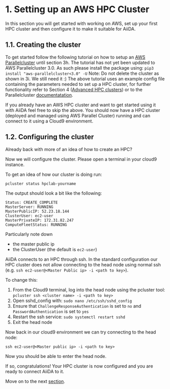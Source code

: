 # 1. Setting up an AWS HPC Cluster

In this section you will get started with working on AWS, set up your first HPC cluster and then configure it to make it suitable for AiiDA. 

## 1.1. Creating the cluster
To get started follow the following tutorial on how to setup an [AWS Parallelcluster](https://www.hpcworkshops.com/03-hpc-aws-parallelcluster-workshop.html) until section 3h. The tutorial has not yet been updated to AWS Parallelcluster 3.0. As such please install the package using: `pip3 install "aws-parallelcluster<3.0" -U` Note: Do not delete the cluster as shown in 3i. We still need it :) 
The above tutorial uses an example config file containing the parameters needed to set up a HPC cluster, for further functionality refer to Section 4 ([Advanced HPC clusters](https://github.com/CarbonInfinity/AiiDA-on-AWS/blob/main/Section4/advanced-clusters.md)) or to the Parallelcluster [documentatation](https://docs.aws.amazon.com/parallelcluster/latest/ug/install.html).

If you already have an AWS HPC cluster and want to get started using it with AiiDA feel free to skip the above. 
You should now have a HPC cluster (deployed and managed using AWS Parallel Cluster) running and can connect to it using a Cloud9 environment. 

## 1.2. Configuring the cluster
Already back with more of an idea of how to create an HPC?

Now we will configure the cluster. Please open a terminal in your cloud9 instance.

To get an idea of how our cluster is doing run:
```
pcluster status hpclab-yourname
```
The output should look a bit like the following:
```
Status: CREATE_COMPLETE
MasterServer: RUNNING
MasterPublicIP: 52.23.18.144
ClusterUser: ec2-user
MasterPrivateIP: 172.31.82.247
ComputeFleetStatus: RUNNING
```
Particularly note down 
 * the master public ip
 * the ClusterUser (the default is `ec2-user`)

AiiDA connects to an HPC through ssh. In the standard configuration our HPC cluster does not allow connecting to the head node using normal ssh (e.g. `ssh ec2-user@<Master Public ip> -i <path to key>`). 

To change this:
1. From the Cloud9 terminal, log into the head node using the pcluster tool: `pcluster ssh <cluster name> -i <path to key>`
2. Open sshd_config with: `sudo nano /etc/ssh/sshd_config`
3. Ensure that `ChallengeResponseAuthentication` is set to `no` and `PasswordAuthentication` is set to `yes`
4. Restart the ssh service: `sudo systemctl restart sshd`
5. Exit the head node

Now back in our cloud9 environment we can try connecting to the head node:
```
ssh ec2-user@<Master public ip> -i <path to key>
```
Now you should be able to enter the head node.

If so, congratulations! Your HPC cluster is now configured and you are ready to connect AiiDA to it.

Move on to the next [section](../Section2/connecting-aiida.md).
